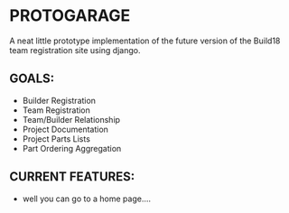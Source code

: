 PROTOGARAGE
=======================

A neat little prototype implementation of the future version of the Build18
team registration site using django. 

## GOALS:
* Builder Registration
* Team Registration
* Team/Builder Relationship
* Project Documentation
* Project Parts Lists
* Part Ordering Aggregation

## CURRENT FEATURES:
* well you can go to a home page....
